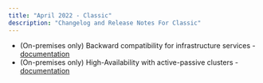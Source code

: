 ```yaml
---
title: "April 2022 - Classic"
description: "Changelog and Release Notes For Classic"
---
```


- (On-premises only) Backward compatibility for infrastructure services - [documentation]({{site.baseurl}}/docs/administration/codefresh-on-prem/#backward-compatibility-for-infrastructure-services)
- (On-premises only) High-Availability with active-passive clusters - [documentation]({{site.baseurl}}/docs/administration/codefresh-on-prem/#high-availability-ha-with-active-passive-clusters)

